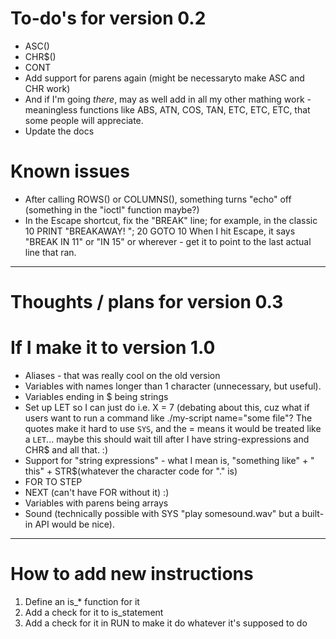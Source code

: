 # To-do's for version 0.2

* ASC(<character>)
* CHR$(<number>)
* CONT
* Add support for parens again (might be necessaryto make ASC and CHR work)
* And if I'm going _there_, may as well add in all my other mathing work - meaningless functions like ABS, ATN, COS, TAN, ETC, ETC, ETC, that some people will appreciate.
* Update the docs

# Known issues

* After calling ROWS() or COLUMNS(), something turns "echo" off (something in the "ioctl" function maybe?)
* In the Escape shortcut, fix the "BREAK" line; for example, in the classic
	10 PRINT "BREAKAWAY!  ";
	20 GOTO 10
  When I hit Escape, it says "BREAK IN 11" or "IN 15" or wherever - get it to point to the last actual line that ran.


-----------------------------------------------------------------------------------------------------------------------

# Thoughts / plans for version 0.3

# If I make it to version 1.0

* Aliases - that was really cool on the old version
* Variables with names longer than 1 character (unnecessary, but useful).
* Variables ending in $ being strings
* Set up LET so I can just do i.e. X = 7 (debating about this, cuz what if users want to run a command like ./my-script name="some file"?  The quotes make it hard to use `SYS`, and the = means it would be treated like a `LET`... maybe this should wait till after I have string-expressions and CHR$ and all that. :)
* Support for "string expressions" - what I mean is, "something like" + " this" + STR$(whatever the character code for "." is)
* FOR <expr> TO <expr> STEP <expression>
* NEXT (can't have FOR without it) :)
* Variables with parens being arrays
* Sound (technically possible with SYS "play somesound.wav" but a built-in API would be nice).



------------------------------------------------------------------------------------------------------------

# How to add new instructions

1. Define an is_* function for it
2. Add a check for it to is_statement
3. Add a check for it in RUN to make it do whatever it's supposed to do

